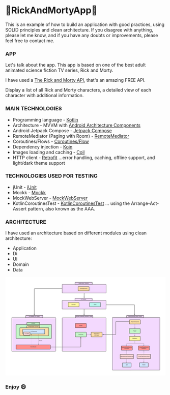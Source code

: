 # :rocket:RickAndMortyApp:rocket:

This is an example of how to build an application with good practices, using SOLID principles and clean architecture.  If you disagree with anything, please let me know, and if you have any doubts or improvements, please feel free to contact me.

### APP
Let's talk about the app. This app is based on one of the best adult animated science fiction TV series, Rick and Morty.

I have used a [The Rick and Morty API](https://rickandmortyapi.com/), that's an amazing FREE API.

Display a list of all Rick and Morty characters, a detailed view of each character with additional information.

### MAIN TECHNOLOGIES
* Programming language - [Kotlin](https://kotlinlang.org/)
* Architecture - MVVM with [Android Architecture Components](https://developer.android.com/topic/libraries/architecture/)
* Android Jetpack Compose - [Jetpack Compose](https://developer.android.com/compose)
* RemoteMediator (Paging with Room) - [RemoteMediator](https://developer.android.com/topic/libraries/architecture/paging/v3-network-db)
* Coroutines/Flows - [Coroutines/Flow](https://kotlinlang.org/docs/reference/coroutines-overview.html)
* Dependency injection - [Koin](https://insert-koin.io/)
* Images loading and caching - [Coil](https://github.com/coil-kt/coil)
* HTTP client - [Retrofit](https://square.github.io/retrofit/)
...error handling, caching, offline support, and light/dark theme support

### TECHNOLOGIES USED FOR TESTING
* jUnit - [jUnit](https://junit.org/junit5/)
* Mockk - [Mockk](https://mockk.io/)
* MockWebServer - [MockWebServer](https://github.com/square/okhttp/tree/master/mockwebserver)
* KotlinCoroutinesTest - [KotlinCoroutinesTest](https://kotlin.github.io/kotlinx.coroutines/kotlinx-coroutines-test/)
... using the Arrange-Act-Assert pattern, also known as the AAA.

### ARCHITECTURE
I have used an architecture based on different modules using clean architecture:

* Application
* Di
* Ui
* Domain
* Data

![alt text](diagram/app-architecture-diagram.jpeg)

### Enjoy :smile: